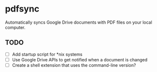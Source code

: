 # pdfsync

Automatically syncs Google Drive documents with PDF files on your local computer.

## TODO

- [ ] Add startup script for *nix systems
- [ ] Use Google Drive APIs to get notified when a document is changed
- [ ] Create a shell extension that uses the command-line version?
